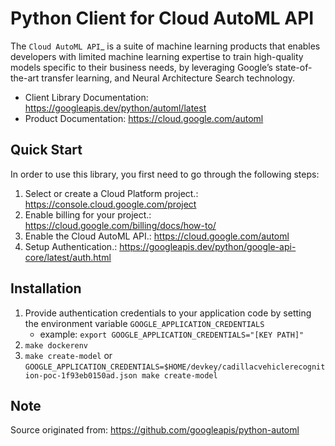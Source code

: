 
Python Client for Cloud AutoML API
==================================


The `Cloud AutoML API`_ is a suite of machine learning products that enables
developers with limited machine learning expertise to train high-quality models
specific to their business needs, by leveraging Google’s state-of-the-art
transfer learning, and Neural Architecture Search technology.

- Client Library Documentation: https://googleapis.dev/python/automl/latest
- Product Documentation:  https://cloud.google.com/automl



Quick Start
-----------

In order to use this library, you first need to go through the following steps:

1. Select or create a Cloud Platform project.: https://console.cloud.google.com/project
2. Enable billing for your project.: https://cloud.google.com/billing/docs/how-to/
3. Enable the Cloud AutoML API.: https://cloud.google.com/automl
4. Setup Authentication.: https://googleapis.dev/python/google-api-core/latest/auth.html



Installation
-----------
1. Provide authentication credentials to your application code by setting the environment variable `GOOGLE_APPLICATION_CREDENTIALS`
   - example: `export GOOGLE_APPLICATION_CREDENTIALS="[KEY PATH]"` 
2. `make dockerenv`
3. `make create-model` or `GOOGLE_APPLICATION_CREDENTIALS=$HOME/devkey/cadillacvehiclerecognition-poc-1f93eb0150ad.json make create-model`


Note
-----------
Source originated from: https://github.com/googleapis/python-automl
